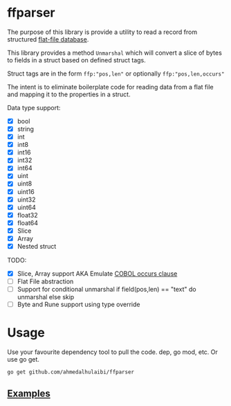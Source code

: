 # ffparser

The purpose of this library is provide a utility to read a record from structured [flat-file database](https://en.wikipedia.org/wiki/Flat-file_database).


This library provides a method `Unmarshal` which will convert a slice of bytes to fields in a struct based on defined struct tags. 

Struct tags are in the form `ffp:"pos,len"` or optionally `ffp:"pos,len,occurs"`

The intent is to eliminate boilerplate code for reading data from a flat file and mapping it to the properties in a struct.

Data type support:
- [x] bool
- [x] string
- [x] int
- [x] int8
- [x] int16
- [x] int32
- [x] int64
- [x] uint
- [x] uint8
- [x] uint16
- [x] uint32
- [x] uint64
- [x] float32
- [x] float64
- [x] Slice
- [x] Array
- [x] Nested struct

TODO:
- [x] Slice, Array support AKA Emulate [COBOL occurs clause](https://www.ibm.com/support/knowledgecenter/en/SS6SG3_4.2.0/com.ibm.entcobol.doc_4.2/PGandLR/tasks/tptbl03.htm)
- [ ] Flat File abstraction
- [ ] Support for conditional unmarshal 
      if field(pos,len) == "text" do unmarshal else skip
- [ ] Byte and Rune support using type override

# Usage

Use your favourite dependency tool to pull the code. dep, go mod, etc. Or use go get.

`go get github.com/ahmedalhulaibi/ffparser`

## [Examples](https://github.com/ahmedalhulaibi/ffparser/tree/master/example)
